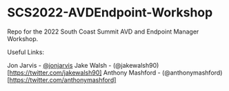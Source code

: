 # SCS2022-AVDEndpoint-Workshop
Repo for the 2022 South Coast Summit AVD and Endpoint Manager Workshop.

Useful Links:

Jon Jarvis - [@jonjarvis](https://twitter.com/jonjarvis)
Jake Walsh - (@jakewalsh90)[https://twitter.com/jakewalsh90]
Anthony Mashford - (@anthonymashford)[https://twitter.com/anthonymashford]
